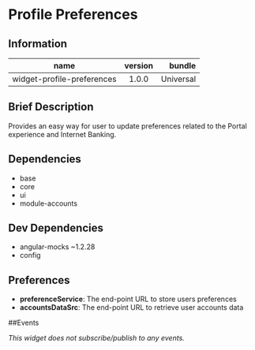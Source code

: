 # Profile Preferences

## Information

| name                  | version           | bundle           |
| ----------------------|:-----------------:| ----------------:|
| widget-profile-preferences    | 1.0.0 			| Universal        |

## Brief Description

Provides an easy way for user to update preferences related to the Portal experience and Internet Banking.

## Dependencies

* base
* core
* ui
* module-accounts

## Dev Dependencies

* angular-mocks ~1.2.28
* config

## Preferences

* **preferenceService**: The end-point URL to store users preferences
* **accountsDataSrc**: The end-point URL to retrieve user accounts data
   

##Events

_This widget does not subscribe/publish to any events._
